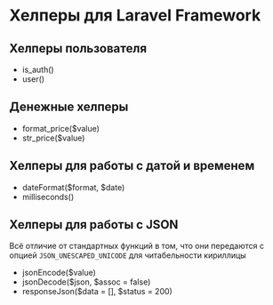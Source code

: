 # Хелперы для Laravel Framework

## Хелперы пользователя

- is_auth()
- user()

## Денежные хелперы

- format_price($value)
- str_price($value)

## Хелперы для работы с датой и временем

- dateFormat($format, $date)
- milliseconds()

## Хелперы для работы с JSON

Всё отличие от стандартных функций в том, что они передаются с опцией `JSON_UNESCAPED_UNICODE` для читабельности кириллицы

- jsonEncode($value)
- jsonDecode($json, $assoc = false)
- responseJson($data = [], $status = 200)
